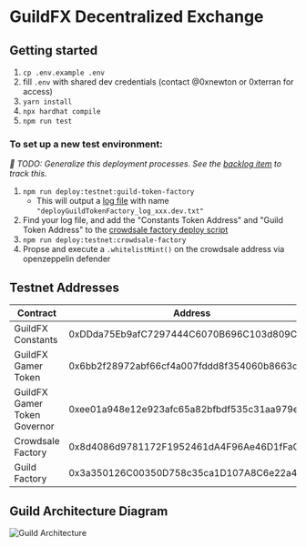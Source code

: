 # GuildFX Decentralized Exchange

## Getting started

1. `cp .env.example .env`
2. fill `.env` with shared dev credentials (contact @0xnewton or 0xterran for access)
3. `yarn install`
4. `npx hardhat compile`
5. `npm run test`

### To set up a new test environment:

_📆 TODO: Generalize this deployment processes. See the [backlog item](https://linear.app/guildfx/issue/GUI-75/generalize-dev-deployment-proceedure) to track this._

1. `npm run deploy:testnet:guild-token-factory`
   - This will output a [log file](./scripts/logs) with name `"deployGuildTokenFactory_log_xxx.dev.txt"`
2. Find your log file, and add the "Constants Token Address" and "Guild Token Address" to the [crowdsale factory deploy script](./scrips/deployCrowdSaleFactory.dev.ts)
3. `npm run deploy:testnet:crowdsale-factory`
4. Propse and execute a `.whitelistMint()` on the crowdsale address via openzeppelin defender

## Testnet Addresses

| Contract                     | Address                                    |
| ---------------------------- | ------------------------------------------ |
| GuildFX Constants            | 0xDDda75Eb9afC7297444C6070B696C103d809C3F7 |
| GuildFX Gamer Token          | 0x6bb2f28972abf66cf4a007fddd8f354060b8663d |
| GuildFX Gamer Token Governor | 0xee01a948e12e923afc65a82bfbdf535c31aa979e |
| Crowdsale Factory            | 0x8d4086d9781172F1952461dA4F96Ae46D1fFaC09 |
| Guild Factory                | 0x3a350126C00350D758c35ca1D107A8C6e22a40FD |

## Guild Architecture Diagram

![Guild Architecture](https://user-images.githubusercontent.com/97712061/150672550-cf88525b-b097-4c43-8191-4702f3557daf.png)
